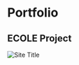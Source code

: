 # Portfolio
## ECOLE Project 
![Site Title](https://github.com/Jun-1108/Portfolio/assets/48702150/218548bf-fc05-4400-81a6-7ee7ac64a352)
### 

